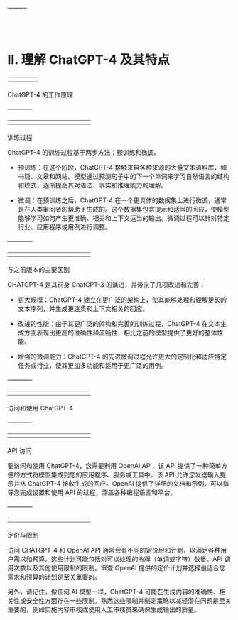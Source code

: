 | ![image](img/chapter_title_corner_decoration_left.png) |  | ![image](img/chapter_title_corner_decoration_right.png) |
| --- | --- | --- |

![image](img/chapter_title_above.png)

# II. 理解 ChatGPT-4 及其特点

![image](img/chapter_title_below.png)

ChatGPT-4 的工作原理

––––––––

![image](img/scene_break.png)

训练过程

ChatGPT-4 的训练过程基于两步方法：预训练和微调。

+   预训练：在这个阶段，ChatGPT-4 接触来自各种来源的大量文本语料库，如书籍、文章和网站。模型通过预测句子中的下一个单词来学习自然语言的结构和模式，逐渐提高其对语法、事实和推理能力的理解。

+   微调：在预训练之后，ChatGPT-4 在一个更具体的数据集上进行微调，通常是在人类审阅者的帮助下生成的。这个数据集包含提示和适当的回应，使模型能够学习如何产生更准确、相关和上下文适当的输出。微调过程可以针对特定行业、应用程序或用例进行调整。

––––––––

![image](img/scene_break.png)

与之前版本的主要区别

CHATGPT-4 是其前身 ChatGPT-3 的演进，并带来了几项改进和完善：

+   更大规模：ChatGPT-4 建立在更广泛的架构上，使其能够处理和理解更长的文本序列，并生成更连贯和上下文相关的回应。

+   改进的性能：由于其更广泛的架构和完善的训练过程，ChatGPT-4 在文本生成方面表现出更高的准确性和流畅性，相比之前的模型提供了更好的整体性能。

+   增强的微调能力：ChatGPT-4 的先进微调过程允许更大的定制化和适应特定任务或行业，使其更加多功能和适用于更广泛的用例。

––––––––

![image](img/scene_break.png)

访问和使用 ChatGPT-4

––––––––

![image](img/scene_break.png)

API 访问

要访问和使用 ChatGPT-4，您需要利用 OpenAI API，该 API 提供了一种简单方便的方式将模型集成到您的应用程序、服务或工具中。该 API 允许您发送输入提示并从 ChatGPT-4 接收生成的回应。OpenAI 提供了详细的文档和示例，可以指导您完成设置和使用 API 的过程，涵盖各种编程语言和平台。

––––––––

![image](img/scene_break.png)

定价与限制

访问 CHATGPT-4 和 OpenAI API 通常会有不同的定价层和计划，以满足各种用户需求和预算。这些计划可能包括对可以处理的令牌（单词或字符）数量、API 调用次数以及其他使用限制的限制。审查 OpenAI 提供的定价计划并选择最适合您需求和预算的计划是至关重要的。

另外，请记住，像任何 AI 模型一样，ChatGPT-4 可能在生成内容的准确性、相关性或安全性方面存在一些限制。熟悉这些限制并制定策略以减轻潜在问题是至关重要的，例如实施内容审核或使用人工审核员来确保生成输出的质量。
